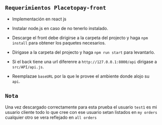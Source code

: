 
## `Requerimientos Placetopay-front`

- Implementación en react js

- Instalar node.js en caso de no tenerlo instalado.

- Descarge el front debe dirigirse a la carpeta del projecto y haga `npm install` para obtener los paquetes necesarios.

- Dirigase a la carpeta del projecto y haga `npm run start` para levantarlo.

- Si el back tiene una url diferenre a `http://127.0.0.1:8000/api` dirigase a `src/API/api.js`.

- Reemplazae `baseURL` por la que le provee el ambiente donde alojo su `api`.

## `Nota` 

Una vez descargado correctamente para esta prueba el usuario `test1` 
es mi usuario cliente todo lo que cree con ese usuario setan listados en 
`my orders` cualquier otro se vera reflejado en `all orders`


